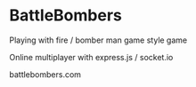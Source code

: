 # BattleBombers
Playing with fire / bomber man game style game

Online multiplayer with express.js / socket.io 


battlebombers.com
